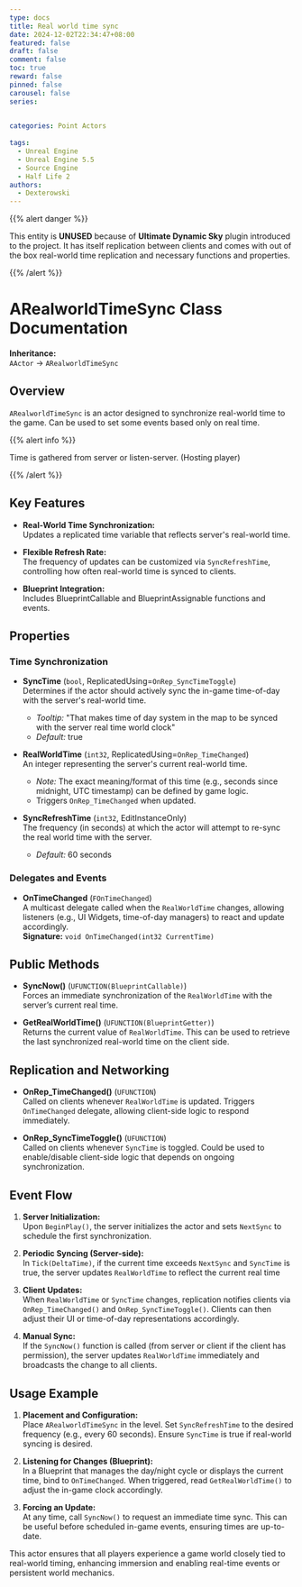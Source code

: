 ```yaml
---
type: docs 
title: Real world time sync
date: 2024-12-02T22:34:47+08:00
featured: false
draft: false
comment: false
toc: true
reward: false
pinned: false
carousel: false
series: 

 
categories: Point Actors
 
tags: 
  - Unreal Engine
  - Unreal Engine 5.5
  - Source Engine
  - Half Life 2
authors:
  - Dexterowski
---
```


{{% alert danger %}}

This entity is **UNUSED** because of **Ultimate Dynamic Sky** plugin introduced to the project. It has itself replication between clients and comes with out of the box real-world time replication and necessary functions and properties.

{{% /alert %}}

# ARealworldTimeSync Class Documentation

**Inheritance:**  
`AActor` → `ARealworldTimeSync`

## Overview

`ARealworldTimeSync` is an actor designed to synchronize real-world time to the game. Can be used to set some events based only on real time. 

{{% alert info %}}

Time is gathered from server or listen-server. (Hosting player)

{{% /alert %}}

## Key Features

- **Real-World Time Synchronization:**  
  Updates a replicated time variable that reflects server's real-world time.
  
- **Flexible Refresh Rate:**  
  The frequency of updates can be customized via `SyncRefreshTime`, controlling how often real-world time is synced to clients.

- **Blueprint Integration:**  
  Includes BlueprintCallable and BlueprintAssignable functions and events.

## Properties

### Time Synchronization

- **SyncTime** (`bool`, ReplicatedUsing=`OnRep_SyncTimeToggle`)  
  Determines if the actor should actively sync the in-game time-of-day with the server's real-world time.  
  - *Tooltip:* "That makes time of day system in the map to be synced with the server real time world clock"
  - *Default:* true

- **RealWorldTime** (`int32`, ReplicatedUsing=`OnRep_TimeChanged`)  
  An integer representing the server's current real-world time.  
  - *Note:* The exact meaning/format of this time (e.g., seconds since midnight, UTC timestamp) can be defined by game logic.  
  - Triggers `OnRep_TimeChanged` when updated.

- **SyncRefreshTime** (`int32`, EditInstanceOnly)  
  The frequency (in seconds) at which the actor will attempt to re-sync the real world time with the server.  
  - *Default:* 60 seconds


### Delegates and Events

- **OnTimeChanged** (`FOnTimeChanged`)  
  A multicast delegate called when the `RealWorldTime` changes, allowing listeners (e.g., UI Widgets, time-of-day managers) to react and update accordingly.  
  **Signature:** `void OnTimeChanged(int32 CurrentTime)`

## Public Methods

- **SyncNow()** (`UFUNCTION(BlueprintCallable)`)  
  Forces an immediate synchronization of the `RealWorldTime` with the server’s current real time.

- **GetRealWorldTime()** (`UFUNCTION(BlueprintGetter)`)  
  Returns the current value of `RealWorldTime`. This can be used to retrieve the last synchronized real-world time on the client side.

## Replication and Networking

- **OnRep_TimeChanged()** (`UFUNCTION`)  
  Called on clients whenever `RealWorldTime` is updated. Triggers `OnTimeChanged` delegate, allowing client-side logic to respond immediately.

- **OnRep_SyncTimeToggle()** (`UFUNCTION`)  
  Called on clients whenever `SyncTime` is toggled. Could be used to enable/disable client-side logic that depends on ongoing synchronization.

## Event Flow

1. **Server Initialization:**  
   Upon `BeginPlay()`, the server initializes the actor and sets `NextSync` to schedule the first synchronization.

2. **Periodic Syncing (Server-side):**  
   In `Tick(DeltaTime)`, if the current time exceeds `NextSync` and `SyncTime` is true, the server updates `RealWorldTime` to reflect the current real time

3. **Client Updates:**  
   When `RealWorldTime` or `SyncTime` changes, replication notifies clients via `OnRep_TimeChanged()` and `OnRep_SyncTimeToggle()`. Clients can then adjust their UI or time-of-day representations accordingly.

4. **Manual Sync:**  
   If the `SyncNow()` function is called (from server or client if the client has permission), the server updates `RealWorldTime` immediately and broadcasts the change to all clients.

## Usage Example

1. **Placement and Configuration:**  
   Place `ARealworldTimeSync` in the level. Set `SyncRefreshTime` to the desired frequency (e.g., every 60 seconds). Ensure `SyncTime` is true if real-world syncing is desired.

2. **Listening for Changes (Blueprint):**  
   In a Blueprint that manages the day/night cycle or displays the current time, bind to `OnTimeChanged`. When triggered, read `GetRealWorldTime()` to adjust the in-game clock accordingly.

3. **Forcing an Update:**  
   At any time, call `SyncNow()` to request an immediate time sync. This can be useful before scheduled in-game events, ensuring times are up-to-date.

This actor ensures that all players experience a game world closely tied to real-world timing, enhancing immersion and enabling real-time events or persistent world mechanics.
